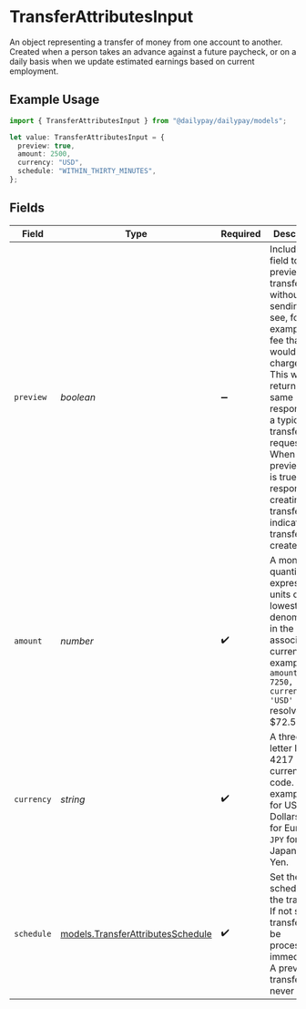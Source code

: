 # TransferAttributesInput

An object representing a transfer of money from one account to another. 
Created when a person takes an advance against a future paycheck, or on a daily basis 
when we update estimated earnings based on current employment.


## Example Usage

```typescript
import { TransferAttributesInput } from "@dailypay/dailypay/models";

let value: TransferAttributesInput = {
  preview: true,
  amount: 2500,
  currency: "USD",
  schedule: "WITHIN_THIRTY_MINUTES",
};
```

## Fields

| Field                                                                                                                                                                                                                                                                                              | Type                                                                                                                                                                                                                                                                                               | Required                                                                                                                                                                                                                                                                                           | Description                                                                                                                                                                                                                                                                                        | Example                                                                                                                                                                                                                                                                                            |
| -------------------------------------------------------------------------------------------------------------------------------------------------------------------------------------------------------------------------------------------------------------------------------------------------- | -------------------------------------------------------------------------------------------------------------------------------------------------------------------------------------------------------------------------------------------------------------------------------------------------- | -------------------------------------------------------------------------------------------------------------------------------------------------------------------------------------------------------------------------------------------------------------------------------------------------- | -------------------------------------------------------------------------------------------------------------------------------------------------------------------------------------------------------------------------------------------------------------------------------------------------- | -------------------------------------------------------------------------------------------------------------------------------------------------------------------------------------------------------------------------------------------------------------------------------------------------- |
| `preview`                                                                                                                                                                                                                                                                                          | *boolean*                                                                                                                                                                                                                                                                                          | :heavy_minus_sign:                                                                                                                                                                                                                                                                                 | Include this field to preview a transfer without sending it, to see, for example, the fee that would be charged. This will return the same response as a typical transfer request.<br/>When the preview field is true in the response to creating a transfer, that indicates no transfer was created.<br/> | true                                                                                                                                                                                                                                                                                               |
| `amount`                                                                                                                                                                                                                                                                                           | *number*                                                                                                                                                                                                                                                                                           | :heavy_check_mark:                                                                                                                                                                                                                                                                                 | A monetary quantity expressed in units of the lowest denomination in the associated currency. For example, `{ amount: 7250, currency: 'USD' }` resolves to $72.50.                                                                                                                                 | 2500                                                                                                                                                                                                                                                                                               |
| `currency`                                                                                                                                                                                                                                                                                         | *string*                                                                                                                                                                                                                                                                                           | :heavy_check_mark:                                                                                                                                                                                                                                                                                 | A three-letter ISO 4217 currency code. For example, `USD` for US Dollars, `EUR` for Euros, or `JPY` for Japanese Yen.                                                                                                                                                                              | USD                                                                                                                                                                                                                                                                                                |
| `schedule`                                                                                                                                                                                                                                                                                         | [models.TransferAttributesSchedule](../models/transferattributesschedule.md)                                                                                                                                                                                                                       | :heavy_check_mark:                                                                                                                                                                                                                                                                                 | Set the schedule for the transfer. If not set, the transfer will be processed immediately. <br/>A preview transfer will never send.<br/>                                                                                                                                                           | WITHIN_THIRTY_MINUTES                                                                                                                                                                                                                                                                              |